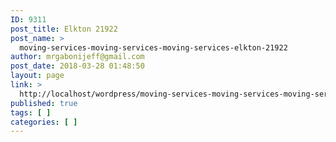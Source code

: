 ```yaml
---
ID: 9311
post_title: Elkton 21922
post_name: >
  moving-services-moving-services-moving-services-elkton-21922
author: mrgabonijeff@gmail.com
post_date: 2018-03-28 01:48:50
layout: page
link: >
  http://localhost/wordpress/moving-services-moving-services-moving-services-elkton-21922/
published: true
tags: [ ]
categories: [ ]
---
```

